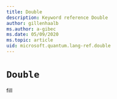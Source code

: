 ```yaml
---
title: Double
description: Keyword reference Double
author: gillenhaalb
ms.author: a-gibec
ms.date: 05/09/2020
ms.topic: article
uid: microsoft.quantum.lang-ref.double
---
```


# `Double`

fill